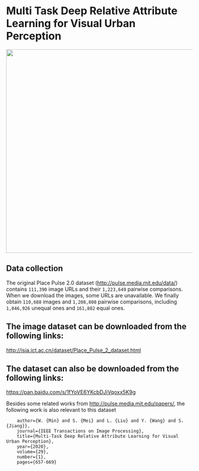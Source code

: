 # Multi Task Deep Relative Attribute Learning for Visual Urban Perception
<div align=center><img width="1000" height="550" src="sample/attribute_strong_weak.png"/></div> 

## Data collection
The original Place Pulse 2.0 dataset (http://pulse.media.mit.edu/data/) contains `111,390` image URLs and their `1,223,649` pairwise comparisons. When we download the images, some URLs are unavailable. We finally obtain `110,688` images and `1,208,808` pairwise comparisons, including `1,046,926` unequal ones and `161,882` equal ones.

## The image dataset can be downloaded from the following links:
http://isia.ict.ac.cn/dataset/Place_Pulse_2_dataset.html 

## The dataset can also be downloaded from the following links:
https://pan.baidu.com/s/1fYoVE6YKcbDJiVqoxx5K9g 


Besides some related works from http://pulse.media.mit.edu/papers/, the following work is also relevant to this dataset

<pre><code>    author={W. {Min} and S. {Mei} and L. {Liu} and Y. {Wang} and S. {Jiang}},
    journal={IEEE Transactions on Image Processing}, 
    title={Multi-Task Deep Relative Attribute Learning for Visual Urban Perception}, 
    year={2020}, 
    volume={29}, 
    number={1}, 
    pages={657-669}
